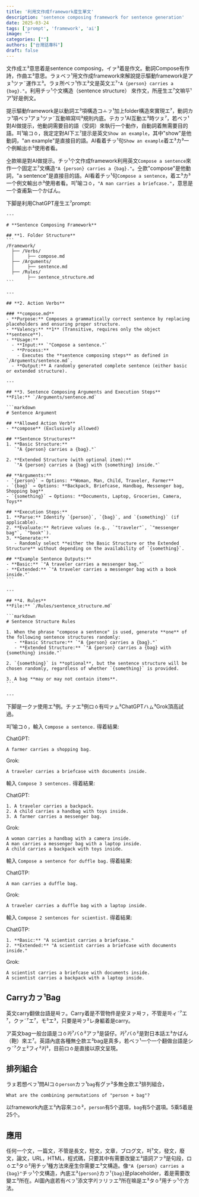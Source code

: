 ```yaml
---
title: '利用文作成framework産生單文'
description: 'sentence composing framework for sentence generation'
date: 2025-03-24
tags: ['prompt', 'framework', 'ai']
image: ""
categories: [""]
authors: ["台灣話專科"]
draft: false
---
```


文作成エ³意思着是sentence composing，イァ³着是作文。動詞Compose有作詩，作曲エ³意思。ラㇴベㇷ¹用文作成framework來解說提示驅動framework是アㇴ¹ツァ˜運作エ³。ラㇴ所ベㇷ¹作エ³文是英文エ⁷`"A {person} carries a {bag}."`。利用チッ¹个文構造（sentence structure）
來作文，所産生エ⁷文嘛뚜¹ア¹好是例文。

提示驅動framework是以動詞エ³項構造コㅗㇷ¹加上folder構造來實現エ⁷，動詞カㇷ¹項ベㇷ¹アㇴ¹ツァ˜互動嘛寫띠³規則内底。テカㇷ¹AI互動エ³時ツㇴ⁷，若ベㇷ¹對AI做提示，他動詞需要目的語（受詞）來執行一个動作，自動詞着無需要目的語。피¹喻コㆁ，我定定對AI下エ⁷提示是英文`Show an example`，其中"show"是他動詞，"an example"是直接目的語。AI看着チッ¹句`Show an example`着エ³カ³一个例輸出ホ³使用者看。

㒰款嘛是對AI做提示。チッ¹个文作成framework利用英文`Compose a sentence`來作一个固定エ⁷文構造`"A {person} carries a {bag}."`。㒰款"compose"是他動詞，"a sentence"是直接目的語。AI看着チッ¹句`Compose a sentence`，着エ³カ³一个例文輸出ホ³使用者看。피¹喻コㆁ，`"A man carries a briefcase."`，意思是一个查甫紮一个かばん。

下脚是利用ChatGPT産生エ⁷prompt:
````
---

# **Sentence Composing Framework**  

## **1. Folder Structure**  
```
/Framework/  
  ├── /Verbs/  
  │     ├── compose.md  
  ├── /Arguments/  
  │     ├── sentence.md  
  ├── /Rules/  
        ├── sentence_structure.md  
```

---

## **2. Action Verbs**  

### **compose.md**  
- **Purpose:** Composes a grammatically correct sentence by replacing placeholders and ensuring proper structure.  
- **Valency:** **1** (Transitive, requires only the object **sentence**).  
- **Usage:**  
  - **Input:** `"Compose a sentence."`  
  - **Process:**  
    - Executes the **sentence composing steps** as defined in `/Arguments/sentence.md`.  
  - **Output:** A randomly generated complete sentence (either basic or extended structure).  

---

## **3. Sentence Composing Arguments and Execution Steps**  
**File:** `/Arguments/sentence.md`  

```markdown
# Sentence Argument  

## **Allowed Action Verb**  
- **compose** (Exclusively allowed)  

## **Sentence Structures**  
1. **Basic Structure:**  
   `"A {person} carries a {bag}."`  

2. **Extended Structure (with optional item):**  
   `"A {person} carries a {bag} with {something} inside."`  

## **Arguments:**  
- `{person}` → Options: **Woman, Man, Child, Traveler, Farmer**  
- `{bag}` → Options: **Backpack, Briefcase, Handbag, Messenger bag, Shopping bag**  
- `{something}` → Options: **Documents, Laptop, Groceries, Camera, Toys**  

## **Execution Steps:**  
1. **Parse:** Identify `{person}`, `{bag}`, and `{something}` (if applicable).  
2. **Evaluate:** Retrieve values (e.g., `"traveler"`, `"messenger bag"`, `"book"`).  
3. **Generate:**  
   - Randomly select **either the Basic Structure or the Extended Structure** without depending on the availability of `{something}`.  

## **Example Sentence Outputs:**  
- **Basic:** `"A traveler carries a messenger bag."`  
- **Extended:** `"A traveler carries a messenger bag with a book inside."`  
```

---

## **4. Rules**  
**File:** `/Rules/sentence_structure.md`  

```markdown
# Sentence Structure Rules  

1. When the phrase "compose a sentence" is used, generate **one** of the following sentence structures randomly:  
   - **Basic Structure:** `"A {person} carries a {bag}."`  
   - **Extended Structure:** `"A {person} carries a {bag} with {something} inside."`  

2. `{something}` is **optional**, but the sentence structure will be chosen randomly, regardless of whether `{something}` is provided.  

3. A bag **may or may not contain items**.  
```

---
````

下脚是一クァ使用エ³例。チァエ³例ロㆁ有띠ァㇺ²ChatGPTハㇺ³Grok頂高試過。

피¹喻コㆁ，輸入
`Compose a sentence.`
得着結果:

ChatGPT:
```
A farmer carries a shopping bag.
```
Grok:
```
A traveler carries a briefcase with documents inside.
```
輸入
`Compose 3 sentences.`
得着結果:

ChatGPT:
```
1. A traveler carries a backpack.  
2. A child carries a handbag with toys inside.  
3. A farmer carries a messenger bag.
```
Grok:
```
A woman carries a handbag with a camera inside.  
A man carries a messenger bag with a laptop inside.  
A child carries a backpack with toys inside.
```
輸入
`Compose a sentence for duffle bag.`
得着結果:

ChatGTP:
```
A man carries a duffle bag.
```
Grok:
```
A traveler carries a duffle bag with a laptop inside.
```
輸入
`Compose 2 sentences for scientist.`
得着結果:

ChatGTP:
```
1. **Basic:** "A scientist carries a briefcase."  
2. **Extended:** "A scientist carries a briefcase with documents inside."  
```
Grok:
```
A scientist carries a briefcase with documents inside.  
A scientist carries a backpack with a laptop inside.
```

## Carryカㇷ¹Bag

英文carry翻做台語是짜ㇷ。Carry着是不管物件是安ヌァ짜ㇷ，不管是파ィ˜⁷エ⁷，クァ˜⁷エ⁷，モ³エ³，只要是짜ㇷ²レ身軀着是carry。

ア英文bag一般台語是コㆁ카⁷バㆁ²アㇷ³是袋仔。카⁷バㆁ²是對日本話エ³かばん（鞄）來エ⁷。英語內底各種無㒰款エ³bag是真多，若ベㇷ¹一个一个翻做台語是シゥ˜⁷クェ²フィ²키³，目前ロㆁ是直接以原文呈現。

## 排列組合

ラㇴ若想ベㇷ¹問AIコㆁ`person`カㇷ¹`bag`有グァ³多無㒰款エ³排列組合，

`What are the combining permutations of "person + bag"?`

以framework內底エ³內容來コㆁ²，`person`有5个選項，`bag`有5个選項。5乘5着是25个。

## 應用

任何一个文，一篇文，不管是長文，短文，文章，ブログ文，퍼⁷文，發文，廢文，論文，URL，HTML，程式碼，只要其中有需要改變エ³語詞アㇷ³是句段，ロㆁエ³タㆁ²用チッ¹種方法來産生你需要エ³文構造。像`"A {person} carries a {bag}"`チッ¹个文構造，內底エ³`{person}`カㇷ¹`{bag}`是placeholder，着是需要改變エ³所在。AI圖內底若有ベㇷ¹添文字키ㇷリㇷエ³所在嘛是エ³タㆁ²用チッ¹个方法。
